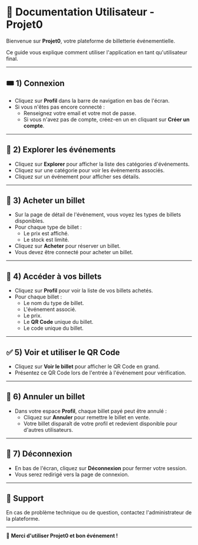 # 📖 Documentation Utilisateur - Projet0

Bienvenue sur **Projet0**, votre plateforme de billetterie événementielle.

Ce guide vous explique comment utiliser l'application en tant qu'utilisateur final.

---

## 🎟️ **1) Connexion**

- Cliquez sur **Profil** dans la barre de navigation en bas de l'écran.
- Si vous n'êtes pas encore connecté :
    - Renseignez votre email et votre mot de passe.
    - Si vous n'avez pas de compte, créez-en un en cliquant sur **Créer un compte**.

---

## 📂 **2) Explorer les événements**

- Cliquez sur **Explorer** pour afficher la liste des catégories d'événements.
- Cliquez sur une catégorie pour voir les événements associés.
- Cliquez sur un événement pour afficher ses détails.

---

## 🎫 **3) Acheter un billet**

- Sur la page de détail de l'événement, vous voyez les types de billets disponibles.
- Pour chaque type de billet :
    - Le prix est affiché.
    - Le stock est limité.
- Cliquez sur **Acheter** pour réserver un billet.
- Vous devez être connecté pour acheter un billet.

---

## 📄 **4) Accéder à vos billets**

- Cliquez sur **Profil** pour voir la liste de vos billets achetés.
- Pour chaque billet :
    - Le nom du type de billet.
    - L'événement associé.
    - Le prix.
    - Le **QR Code** unique du billet.
    - Le code unique du billet.

---

## ✅ **5) Voir et utiliser le QR Code**

- Cliquez sur **Voir le billet** pour afficher le QR Code en grand.
- Présentez ce QR Code lors de l'entrée à l'événement pour vérification.

---

## 🔄 **6) Annuler un billet**

- Dans votre espace **Profil**, chaque billet payé peut être annulé :
    - Cliquez sur **Annuler** pour remettre le billet en vente.
    - Votre billet disparaît de votre profil et redevient disponible pour d'autres utilisateurs.

---

## 🚪 **7) Déconnexion**

- En bas de l'écran, cliquez sur **Déconnexion** pour fermer votre session.
- Vous serez redirigé vers la page de connexion.

---

## 📌 **Support**

En cas de problème technique ou de question, contactez l'administrateur de la plateforme.

---

🎉 **Merci d'utiliser Projet0 et bon événement !**
